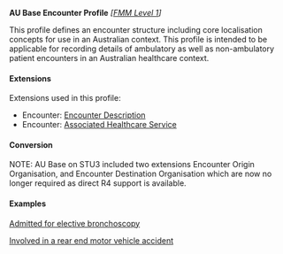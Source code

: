 **AU Base Encounter Profile**  *[[FMM Level 1](guidance.html)]*

This profile defines an encounter structure including core localisation concepts for use in an Australian context. This profile is intended to be applicable for recording details of ambulatory as well as non-ambulatory patient encounters in an Australian healthcare context.


#### Extensions

Extensions used in this profile:
* Encounter: [Encounter Description](StructureDefinition-encounter-description.html)
* Encounter: [Associated Healthcare Service](StructureDefinition-associated-healthcareservice.html)


#### Conversion

NOTE: AU Base on STU3 included two extensions Encounter Origin Organisation, and Encounter Destination Organisation which are now no longer required as direct R4 support is available.


#### Examples

[Admitted for elective bronchoscopy](Encounter-encounter-example0.html)

[Involved in a rear end motor vehicle accident](Encounter-encounter-example1.html)
